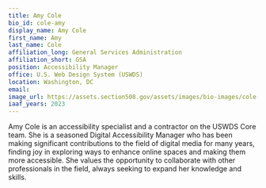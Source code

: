 ```yaml
---
title: Amy Cole
bio_id: cole-amy
display_name: Amy Cole
first_name: Amy
last_name: Cole
affiliation_long: General Services Administration
affiliation_short: GSA
position: Accessibility Manager
office: U.S. Web Design System (USWDS)
location: Washington, DC
email: 
image_url: https://assets.section508.gov/assets/images/bio-images/cole-amy.jpg
iaaf_years: 2023
---
```

Amy Cole is an accessibility specialist and a contractor on the USWDS Core team. She is a seasoned Digital Accessibility Manager who has been making significant contributions to the field of digital media for many years, finding joy in exploring ways to enhance online spaces and making them more accessible. She values the opportunity to collaborate with other professionals in the field, always seeking to expand her knowledge and skills.